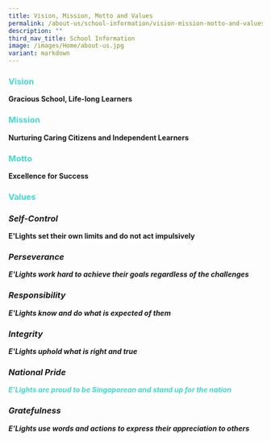 ```yaml
---
title: Vision, Mission, Motto and Values
permalink: /about-us/school-information/vision-mission-motto-and-values/
description: ""
third_nav_title: School Information
image: /images/Home/about-us.jpg
variant: markdown
---
```

### <b><font color="#46d6ce">Vision</font><b>
	
<b>Gracious School, Life-long Learners<b>

### <b><font color="#46d6ce">Mission</font><b>

<b>Nurturing Caring Citizens and Independent Learners<b>


### <b><font color="#46d6ce">Motto</font><b>

<b>Excellence for Success<b>

### <b><font color="#46d6ce">Values</font><b>

### *Self-Control*<b>
<b>E'Lights set their own limits and do not act impulsively<b>

### *Perseverance*<b>
<b>*E'Lights work hard to achieve their goals regardless of the challenges*<b>

### *Responsibility*<b>
<b>*E'Lights know and do what is expected of them*<b>

### *Integrity*<b>
<b>*E'Lights uphold what is right and true*<b>

### *National Pride*<b>
<b><font color="#46d6ce">*E'Lights are proud to be Singaporean and stand up for the nation*</font><b>

### *Gratefulness*<b>
<b>*E'Lights use words and actions to express their appreciation to others*<b></b></b></b></b></b></b></b></b></b></b></b></b></b></b></b></b></b></b></b></b></b></b></b></b></b></b></b></b></b></b></b></b>